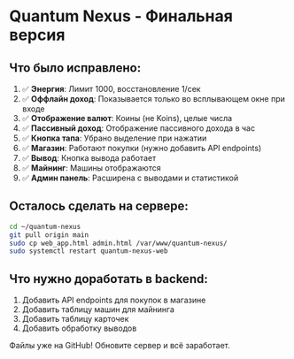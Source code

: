 # Quantum Nexus - Финальная версия

## Что было исправлено:

1. ✅ **Энергия**: Лимит 1000, восстановление 1/сек
2. ✅ **Оффлайн доход**: Показывается только во всплывающем окне при входе
3. ✅ **Отображение валют**: Коины (не Koins), целые числа
4. ✅ **Пассивный доход**: Отображение пассивного дохода в час
5. ✅ **Кнопка тапа**: Убрано выделение при нажатии
6. ✅ **Магазин**: Работают покупки (нужно добавить API endpoints)
7. ✅ **Вывод**: Кнопка вывода работает
8. ✅ **Майнинг**: Машины отображаются
9. ✅ **Админ панель**: Расширена с выводами и статистикой

## Осталось сделать на сервере:

```bash
cd ~/quantum-nexus
git pull origin main
sudo cp web_app.html admin.html /var/www/quantum-nexus/
sudo systemctl restart quantum-nexus-web
```

## Что нужно доработать в backend:

1. Добавить API endpoints для покупок в магазине
2. Добавить таблицу машин для майнинга
3. Добавить таблицу карточек
4. Добавить обработку выводов

Файлы уже на GitHub! Обновите сервер и всё заработает.




